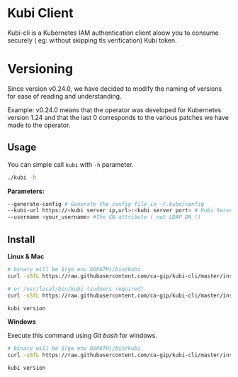 # Kubi Client

Kubi-cli is a Kubernetes IAM authentication client aloow you to consume
securely ( eg: without skipping tls verification) Kubi token.

# Versioning
Since version v0.24.0, we have decided to modify the naming of versions for ease of reading and understanding.

Example: v0.24.0 means that the operator was developed for Kubernetes version 1.24 and that the last 0 corresponds to the various patches we have made to the operator.

## Usage

You can simple call `kubi` with `-h` parameter.
```bash
./kubi -h
```
**Parameters:**
```bash
--generate-config # Generate the config file in ~/.kube/config
--kubi-url https://<kubi server ip,url>:<kubi server port> # Kubi Server Url
--username <your_username> #The CN attribute ( not LDAP DN !)
```
## Install
**Linux & Mac**
```bash
# binary will be $(go env GOPATH)/bin/kubi
curl -sSfL https://raw.githubusercontent.com/ca-gip/kubi-cli/master/install.sh | sh -s -- -b $(go env GOPATH)/bin 

# or /usr/local/bin/kubi (sudoers required)
curl -sSfL https://raw.githubusercontent.com/ca-gip/kubi-cli/master/install.sh | sudo sh -s -- -b /usr/local/bin

kubi version
```

**Windows**

Execute this command using *Git bash* for windows.
```bash
# binary will be $(go env GOPATH)/bin/kubi
curl -sSfL https://raw.githubusercontent.com/ca-gip/kubi-cli/master/install.sh | sh -s -- -b $(go env GOPATH)/bin 

kubi version
```
